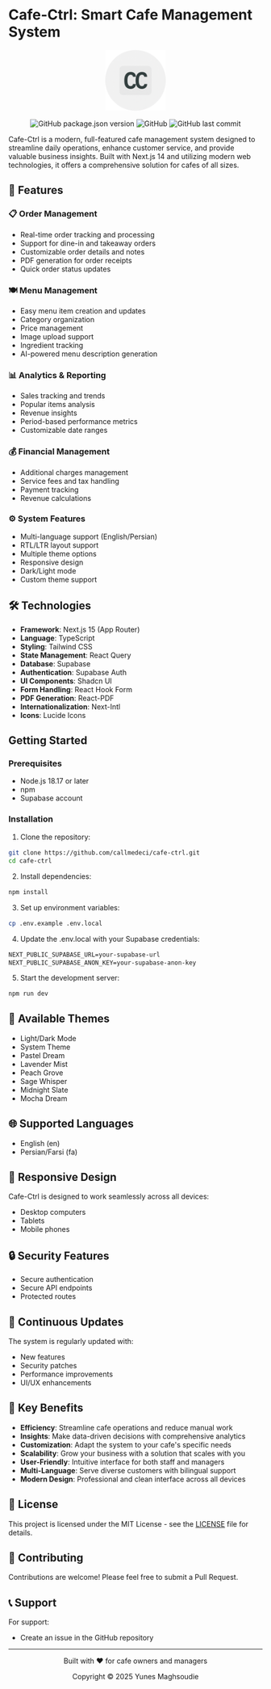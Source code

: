# Cafe-Ctrl: Smart Cafe Management System

<div align="center">
  <img src="https://github.com/callmedeci/cafe-ctrl/blob/main/src/app/icon0.svg" alt="Cafe-Ctrl Logo" width="120" />
  
  ![GitHub package.json version](https://img.shields.io/github/package-json/v/callmedeci/cafe-ctrl)
  ![GitHub](https://img.shields.io/github/license/callmedeci/cafe-ctrl?v=1)
  ![GitHub last commit](https://img.shields.io/github/last-commit/callmedeci/cafe-ctrl)
</div>

Cafe-Ctrl is a modern, full-featured cafe management system designed to streamline daily operations, enhance customer service, and provide valuable business insights. Built with Next.js 14 and utilizing modern web technologies, it offers a comprehensive solution for cafes of all sizes.

## 🌟 Features

### 📋 Order Management

- Real-time order tracking and processing
- Support for dine-in and takeaway orders
- Customizable order details and notes
- PDF generation for order receipts
- Quick order status updates

### 🍽️ Menu Management

- Easy menu item creation and updates
- Category organization
- Price management
- Image upload support
- Ingredient tracking
- AI-powered menu description generation

### 📊 Analytics & Reporting

- Sales tracking and trends
- Popular items analysis
- Revenue insights
- Period-based performance metrics
- Customizable date ranges

### 💰 Financial Management

- Additional charges management
- Service fees and tax handling
- Payment tracking
- Revenue calculations

### ⚙️ System Features

- Multi-language support (English/Persian)
- RTL/LTR layout support
- Multiple theme options
- Responsive design
- Dark/Light mode
- Custom theme support

## 🛠️ Technologies

- **Framework**: Next.js 15 (App Router)
- **Language**: TypeScript
- **Styling**: Tailwind CSS
- **State Management**: React Query
- **Database**: Supabase
- **Authentication**: Supabase Auth
- **UI Components**: Shadcn UI
- **Form Handling**: React Hook Form
- **PDF Generation**: React-PDF
- **Internationalization**: Next-Intl
- **Icons**: Lucide Icons

## Getting Started

### Prerequisites

- Node.js 18.17 or later
- npm
- Supabase account

### Installation

1. Clone the repository:

```bash
git clone https://github.com/callmedeci/cafe-ctrl.git
cd cafe-ctrl
```

2. Install dependencies:

```bash
npm install
```

3. Set up environment variables:

```bash
cp .env.example .env.local
```

4. Update the .env.local with your Supabase credentials:

```env
NEXT_PUBLIC_SUPABASE_URL=your-supabase-url
NEXT_PUBLIC_SUPABASE_ANON_KEY=your-supabase-anon-key
```

5. Start the development server:

```bash
npm run dev
```

## 🎨 Available Themes

- Light/Dark Mode
- System Theme
- Pastel Dream
- Lavender Mist
- Peach Grove
- Sage Whisper
- Midnight Slate
- Mocha Dream

## 🌐 Supported Languages

- English (en)
- Persian/Farsi (fa)

## 📱 Responsive Design

Cafe-Ctrl is designed to work seamlessly across all devices:

- Desktop computers
- Tablets
- Mobile phones

## 🔒 Security Features

- Secure authentication
- Secure API endpoints
- Protected routes

## 🔄 Continuous Updates

The system is regularly updated with:

- New features
- Security patches
- Performance improvements
- UI/UX enhancements

## 🌟 Key Benefits

- **Efficiency**: Streamline cafe operations and reduce manual work
- **Insights**: Make data-driven decisions with comprehensive analytics
- **Customization**: Adapt the system to your cafe's specific needs
- **Scalability**: Grow your business with a solution that scales with you
- **User-Friendly**: Intuitive interface for both staff and managers
- **Multi-Language**: Serve diverse customers with bilingual support
- **Modern Design**: Professional and clean interface across all devices

## 📄 License

This project is licensed under the MIT License - see the [LICENSE](LICENSE) file for details.

## 🤝 Contributing

Contributions are welcome! Please feel free to submit a Pull Request.

## 📞 Support

For support:

- Create an issue in the GitHub repository

---

<div align="center">
  Built with ❤️ for cafe owners and managers
  
  Copyright © 2025 Yunes Maghsoudie
</div>

